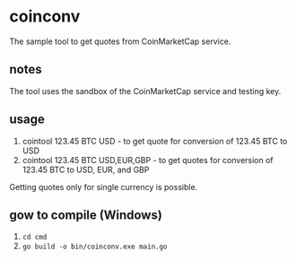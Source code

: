 # coinconv
The sample tool to get quotes from CoinMarketCap service.<br>

## notes
The tool uses the sandbox of the CoinMarketCap service and testing key.

## usage
1. cointool 123.45 BTC USD - to get quote for conversion of 123.45 BTC to USD
2. cointool 123.45 BTC USD,EUR,GBP - to get quotes for conversion of 123.45 BTC to USD, EUR, and GBP

Getting quotes only for single currency is possible.

## gow to compile (Windows)
1. `cd cmd`
2. `go build -o bin/coinconv.exe main.go` 





